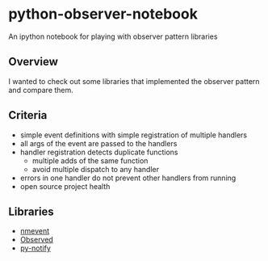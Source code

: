 # python-observer-notebook

An ipython notebook for playing with observer pattern libraries

## Overview

I wanted to check out some libraries that implemented the observer pattern and compare them.

## Criteria

* simple event definitions with simple registration of multiple handlers
* all args of the event are passed to the handlers
* handler registration detects duplicate functions
  * multiple adds of the same function
  * avoid multiple dispatch to any handler
* errors in one handler do not prevent other handlers from running
* open source project health

## Libraries

* [nmevent](http://pythonhosted.org/nmevent/)
* [Observed](https://github.com/DanielSank/observed)
* [py-notify](http://download.gna.org/py-notify/reference/index.html)
